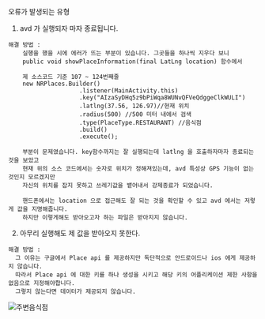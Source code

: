 오류가 발생되는 유형

  1. avd 가 실행되자 마자 종료됩니다.
  
    해결 방법 :
        실행을 했을 시에 에러가 뜨는 부분이 있습니다. 그곳들을 하나씩 지우다 보니
        public void showPlaceInformation(final LatLng location) 함수에서
        
        제 소스코드 기준 107 ~ 124번째줄
        new NRPlaces.Builder()
                        .listener(MainActivity.this)
                        .key("AIzaSyDHq5z9bPiWqa8WUNvQFVeQdggeClkWULI")
                        .latlng(37.56, 126.97)//현재 위치
                        .radius(500) //500 미터 내에서 검색
                        .type(PlaceType.RESTAURANT) //음식점
                        .build()
                        .execute();
                        
        부분이 문제였습니다. key함수까지는 잘 실행되는데 latlng 을 호출하자마자 종료되는 것을 보았고
        현재 위의 소스 코드에서는 숫자로 위치가 정해져있는데, avd 특성상 GPS 기능이 없는 것인지 모르겠지만
        자신의 위치를 잡지 못하고 쓰레기값을 뱉어내서 강제종료가 되었습니다.
        
        핸드폰에서는 location 으로 접근해도 잘 되는 것을 확인할 수 있고 avd 에서는 저렇게 값을 지명해줍니다.
        하지만 이렇게해도 받아오고자 하는 파일은 받아지지 않습니다.   
        
   2. 아무리 실행해도 제 값을 받아오지 못한다.
  
    해결 방법 :
      그 이유는 구글에서 Place api 를 제공하지만 독단적으로 안드로이드나 ios 에게 제공하지 않습니다.
      따라서 Place api 에 대한 키를 하나 생성을 시키고 해당 키의 어플리케이션 제한 사항을 없음으로 지정해야합니다.
      그렇지 않는다면 데이터가 제공되지 않습니다.
      
      
 
  ![주변음식점](https://user-images.githubusercontent.com/49302859/78915393-cc6c8a00-7ac6-11ea-8fe3-6aa34c3297b2.PNG)


  
        
   
